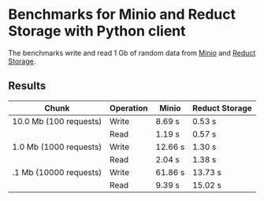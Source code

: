 # Benchmarks for Minio and Reduct Storage with Python client

The benchmarks write and read 1 Gb of random data from [Minio](https://min.io)
and [Reduct Storage](https://reduct-storage.dev).

## Results

| Chunk                  | Operation | Minio   | Reduct Storage |
|------------------------|-----------|---------|----------------|
| 10.0 Mb (100 requests) | Write     | 8.69 s  | 0.53 s         | 
|                        | Read      | 1.19 s  | 0.57 s         |   
| 1.0 Mb (1000 requests) | Write     | 12.66 s | 1.30 s         | 
|                        | Read      | 2.04 s  | 1.38 s         |   
| .1 Mb (10000 requests) | Write     | 61.86 s | 13.73 s        | 
|                        | Read      | 9.39 s  | 15.02 s        |   
